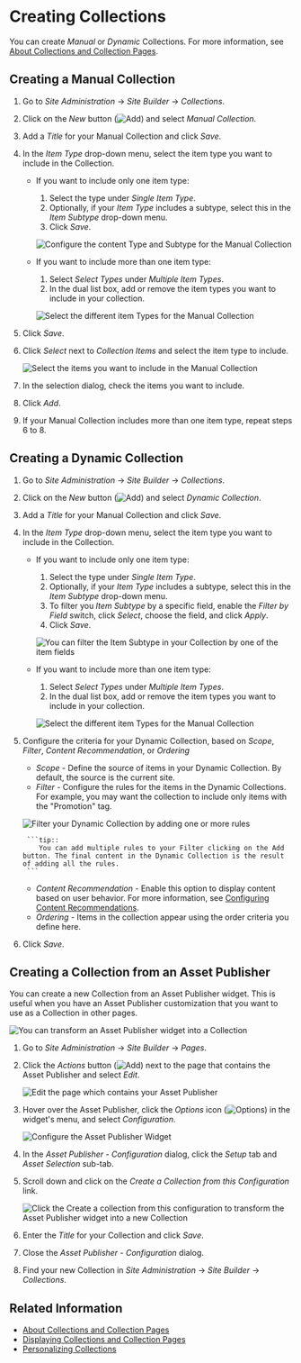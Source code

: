 # Creating Collections

You can create *Manual* or *Dynamic* Collections. For more information, see [About Collections and Collection Pages](./about-collections-and-collection-pages.md).

## Creating a Manual Collection

1. Go to *Site Administration* &rarr; *Site Builder* &rarr; *Collections*.
1. Click on the *New* button (![Add](../../images/icon-add.png)) and select *Manual Collection*.
1. Add a *Title* for your Manual Collection and click *Save*.
1. In the *Item Type* drop-down menu, select the item type you want to include in the Collection.
    - If you want to include only one item type:

        1. Select the type under *Single Item Type*.
        1. Optionally, if your *Item Type* includes a subtype, select this in the *Item Subtype* drop-down menu.
        1. Click *Save*.

        ![Configure the content Type and Subtype for the Manual Collection](./creating-collections/images/01.png)

    - If you want to include more than one item type:

        1. Select *Select Types* under *Multiple Item Types*.
        1. In the dual list box, add or remove the item types you want to include in your collection.

        ![Select the different item Types for the Manual Collection](./creating-collections/images/02.png)

1. Click *Save*.
1. Click *Select* next to *Collection Items* and select the item type to include.

    ![Select the items you want to include in the Manual Collection](./creating-collections/images/03.png)

1. In the selection dialog, check the items you want to include.
1. Click *Add*.
1. If your Manual Collection includes more than one item type, repeat steps 6 to 8.

## Creating a Dynamic Collection

1. Go to *Site Administration* &rarr; *Site Builder* &rarr; *Collections*.
1. Click on the *New* button (![Add](../../images/icon-add.png)) and select *Dynamic Collection*.
1. Add a *Title* for your Manual Collection and click *Save*.
1. In the *Item Type* drop-down menu, select the item type you want to include in the Collection.
    - If you want to include only one item type:

        1. Select the type under *Single Item Type*.
        1. Optionally, if your *Item Type* includes a subtype, select this in the *Item Subtype* drop-down menu.
        1. To filter you *Item Subtype* by a specific field, enable the *Filter by Field* switch, click *Select*, choose the field, and click *Apply*.
        1. Click *Save*.

        ![You can filter the Item Subtype in your Collection by one of the item fields](./creating-collections/images/09.gif)

    - If you want to include more than one item type:

        1. Select *Select Types* under *Multiple Item Types*.
        1. In the dual list box, add or remove the item types you want to include in your collection.

        ![Select the different item Types for the Manual Collection](./creating-collections/images/02.png)

1. Configure the criteria for your Dynamic Collection, based on *Scope*, *Filter*, *Content Recommendation*, or *Ordering*

    - *Scope* - Define the source of items in your Dynamic Collection. By default, the source is the current site.
    - *Filter* - Configure the rules for the items in the Dynamic Collections. For example, you may want the collection to include only items with the "Promotion" tag.

    ![Filter your Dynamic Collection by adding one or more rules](./creating-collections/images/10.png)

        ```tip::
           You can add multiple rules to your Filter clicking on the Add button. The final content in the Dynamic Collection is the result of adding all the rules. 
        ```

    - *Content Recommendation* - Enable this option to display content based on user behavior. For more information, see [Configuring Content Recommendations](../site-building/displaying-content/configuring-content-recommendations.md).
    - *Ordering* - Items in the collection appear using the order criteria you define here.

1. Click *Save*.

## Creating a Collection from an Asset Publisher

You can create a new Collection from an Asset Publisher widget. This is useful when you have an Asset Publisher customization that you want to use as a Collection in other pages.

![You can transform an Asset Publisher widget into a Collection](./creating-collections/images/06.png)

1. Go to *Site Administration* &rarr; *Site Builder* &rarr; *Pages*.
1. Click the *Actions* button (![Add](../../images/icon-actions.png)) next to the page that contains the Asset Publisher and select *Edit*.

    ![Edit the page which contains your Asset Publisher](./creating-collections/images/11.png)

1. Hover over the Asset Publisher, click the *Options* icon (![Options](../../images/icon-app-options.png)) in the widget's menu, and select *Configuration*.

    ![Configure the Asset Publisher Widget](./creating-collections/images/07.png)

1. In the *Asset Publisher - Configuration* dialog, click the *Setup* tab and *Asset Selection* sub-tab.
1. Scroll down and click on the *Create a Collection from this Configuration* link.

    ![Click the Create a collection from this configuration to transform the Asset Publisher widget into a new Collection](./creating-collections/images/08.png)

1. Enter the *Title* for your Collection and click *Save*.
1. Close the *Asset Publisher - Configuration* dialog.
1. Find your new Collection in *Site Administration* &rarr; *Site Builder* &rarr; *Collections*.

## Related Information

- [About Collections and Collection Pages](./about-collections-and-collection-pages.md)
- [Displaying Collections and Collection Pages](./displaying-collections-and-collection-pages.md)
- [Personalizing Collections](../../site-building/personalizing-site-experience/experience-personalization/personalizing-collections.md)

